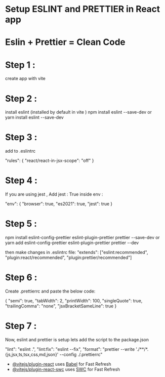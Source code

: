# Setup ESLINT and PRETTIER in React app
# Eslin + Prettier = Clean Code 

# Step 1 : 
create app with vite 

# Step 2 : 
install eslint (installed by default in vite )
npm install eslint --save-dev
or 
yarn install eslint --save-dev

# Step 3 :
add to .eslintrc

"rules": {
    "react/react-in-jsx-scope": "off"
  }

# Step 4 :
If you are using jest , Add jest : True inside env : 

"env": {
    "browser": true,
    "es2021": true,
    "jest": true
  }

# Step 5 : 
npm install eslint-config-prettier eslint-plugin-prettier prettier --save-dev
or 
yarn add eslint-config-prettier eslint-plugin-prettier prettier --dev

then make changes in .eslintrc file:
 "extends": ["eslint:recommended", "plugin:react/recommended", "plugin:prettier/recommended"]

# Step 6 :
Create .prettierrc and paste the below code:

{
  "semi": true,
  "tabWidth": 2,
  "printWidth": 100,
  "singleQuote": true,
  "trailingComma": "none",
  "jsxBracketSameLine": true
}

# Step 7 :
Now, eslint and prettier is setup lets add the script to the package.json

"lint": "eslint .",
"lint:fix": "eslint --fix",
"format": "prettier --write './**/*.{js,jsx,ts,tsx,css,md,json}' --config ./.prettierrc"





- [@vitejs/plugin-react](https://github.com/vitejs/vite-plugin-react/blob/main/packages/plugin-react/README.md) uses [Babel](https://babeljs.io/) for Fast Refresh
- [@vitejs/plugin-react-swc](https://github.com/vitejs/vite-plugin-react-swc) uses [SWC](https://swc.rs/) for Fast Refresh
